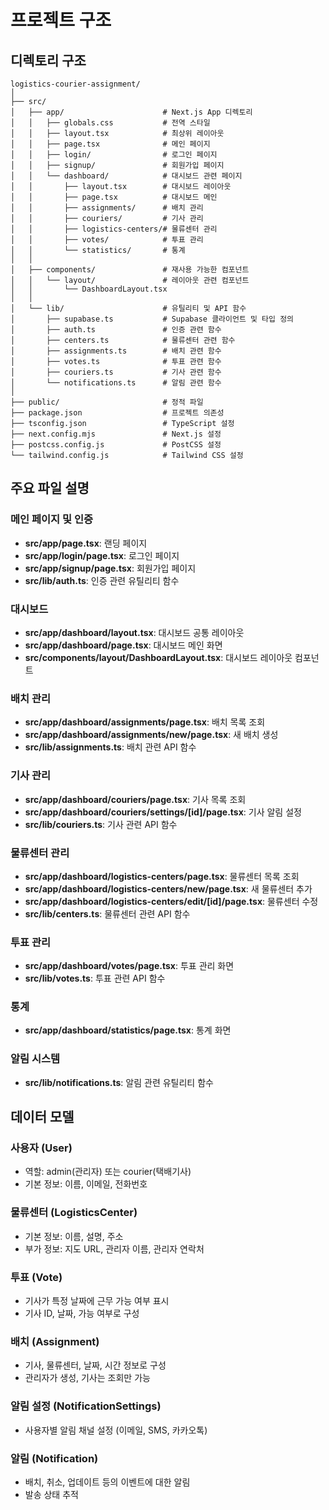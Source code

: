 # 프로젝트 구조

## 디렉토리 구조

```
logistics-courier-assignment/
│
├── src/
│   ├── app/                      # Next.js App 디렉토리
│   │   ├── globals.css           # 전역 스타일
│   │   ├── layout.tsx            # 최상위 레이아웃
│   │   ├── page.tsx              # 메인 페이지
│   │   ├── login/                # 로그인 페이지
│   │   ├── signup/               # 회원가입 페이지
│   │   └── dashboard/            # 대시보드 관련 페이지
│   │       ├── layout.tsx        # 대시보드 레이아웃
│   │       ├── page.tsx          # 대시보드 메인
│   │       ├── assignments/      # 배치 관리
│   │       ├── couriers/         # 기사 관리
│   │       ├── logistics-centers/# 물류센터 관리
│   │       ├── votes/            # 투표 관리
│   │       └── statistics/       # 통계
│   │
│   ├── components/               # 재사용 가능한 컴포넌트
│   │   └── layout/               # 레이아웃 관련 컴포넌트
│   │       └── DashboardLayout.tsx
│   │
│   └── lib/                      # 유틸리티 및 API 함수
│       ├── supabase.ts           # Supabase 클라이언트 및 타입 정의
│       ├── auth.ts               # 인증 관련 함수
│       ├── centers.ts            # 물류센터 관련 함수
│       ├── assignments.ts        # 배치 관련 함수
│       ├── votes.ts              # 투표 관련 함수
│       ├── couriers.ts           # 기사 관련 함수
│       └── notifications.ts      # 알림 관련 함수
│
├── public/                       # 정적 파일
├── package.json                  # 프로젝트 의존성
├── tsconfig.json                 # TypeScript 설정
├── next.config.mjs               # Next.js 설정
├── postcss.config.js             # PostCSS 설정
└── tailwind.config.js            # Tailwind CSS 설정
```

## 주요 파일 설명

### 메인 페이지 및 인증
- **src/app/page.tsx**: 랜딩 페이지
- **src/app/login/page.tsx**: 로그인 페이지
- **src/app/signup/page.tsx**: 회원가입 페이지
- **src/lib/auth.ts**: 인증 관련 유틸리티 함수

### 대시보드
- **src/app/dashboard/layout.tsx**: 대시보드 공통 레이아웃
- **src/app/dashboard/page.tsx**: 대시보드 메인 화면
- **src/components/layout/DashboardLayout.tsx**: 대시보드 레이아웃 컴포넌트

### 배치 관리
- **src/app/dashboard/assignments/page.tsx**: 배치 목록 조회
- **src/app/dashboard/assignments/new/page.tsx**: 새 배치 생성
- **src/lib/assignments.ts**: 배치 관련 API 함수

### 기사 관리
- **src/app/dashboard/couriers/page.tsx**: 기사 목록 조회
- **src/app/dashboard/couriers/settings/[id]/page.tsx**: 기사 알림 설정
- **src/lib/couriers.ts**: 기사 관련 API 함수

### 물류센터 관리
- **src/app/dashboard/logistics-centers/page.tsx**: 물류센터 목록 조회
- **src/app/dashboard/logistics-centers/new/page.tsx**: 새 물류센터 추가
- **src/app/dashboard/logistics-centers/edit/[id]/page.tsx**: 물류센터 수정
- **src/lib/centers.ts**: 물류센터 관련 API 함수

### 투표 관리
- **src/app/dashboard/votes/page.tsx**: 투표 관리 화면
- **src/lib/votes.ts**: 투표 관련 API 함수

### 통계
- **src/app/dashboard/statistics/page.tsx**: 통계 화면

### 알림 시스템
- **src/lib/notifications.ts**: 알림 관련 유틸리티 함수

## 데이터 모델

### 사용자 (User)
- 역할: admin(관리자) 또는 courier(택배기사)
- 기본 정보: 이름, 이메일, 전화번호

### 물류센터 (LogisticsCenter)
- 기본 정보: 이름, 설명, 주소
- 부가 정보: 지도 URL, 관리자 이름, 관리자 연락처

### 투표 (Vote)
- 기사가 특정 날짜에 근무 가능 여부 표시
- 기사 ID, 날짜, 가능 여부로 구성

### 배치 (Assignment)
- 기사, 물류센터, 날짜, 시간 정보로 구성
- 관리자가 생성, 기사는 조회만 가능

### 알림 설정 (NotificationSettings)
- 사용자별 알림 채널 설정 (이메일, SMS, 카카오톡)

### 알림 (Notification)
- 배치, 취소, 업데이트 등의 이벤트에 대한 알림
- 발송 상태 추적